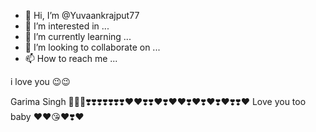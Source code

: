 - 👋 Hi, I’m @Yuvaankrajput77
- 👀 I’m interested in ...
- 🌱 I’m currently learning ...
- 💞️ I’m looking to collaborate on ...
- 📫 How to reach me ...

<!---
Yuvaankrajput77/Yuvaankrajput77 is a ✨ special ✨ repository because its `README.md` (this file) appears on your GitHub profile.
You can click the Preview link to take a look at your changes.
---> i love you 😉😉
Garima Singh 🤗🤗🤗❣️❣️❣️❣️❣️❣️❣️❤️❤️❣️❣️❤️❣️❤️❤️❣️❤️❣️❤️❣️❤️❣️❣️❤️
Love you too baby ❤️❤️😘❤️❣️❤️
